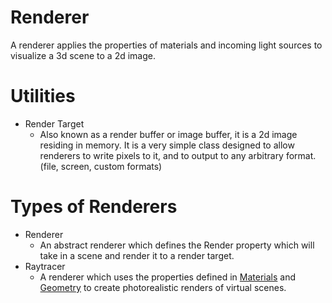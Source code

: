 # Renderer

A renderer applies the properties of materials and incoming light sources to visualize a 3d scene to a 2d image.

# Utilities

- Render Target
    - Also known as a render buffer or image buffer, it is a 2d image residing in memory. It is a very simple class
      designed to allow renderers to write pixels to it, and to output to any arbitrary format. (file, screen, custom
      formats)

# Types of Renderers

- Renderer
    - An abstract renderer which defines the Render property which will take in a scene and render it to a render
      target.
- Raytracer
    - A renderer which uses the properties defined in [Materials](../Materials) and [Geometry](../Geometry) to create
      photorealistic renders of virtual scenes. 